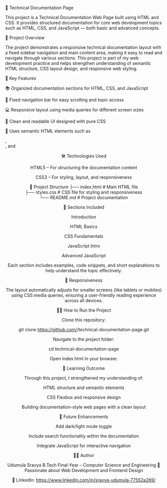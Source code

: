 🧾 Technical Documentation Page

This project is a Technical Documentation Web Page built using HTML and CSS. It provides structured documentation for core web development topics such as HTML, CSS, and JavaScript — both basic and advanced concepts.

🚀 Project Overview

The project demonstrates a responsive technical documentation layout with a fixed sidebar navigation and main content area, making it easy to read and navigate through various sections.
This project is part of my web development practice and helps strengthen understanding of semantic HTML structure, CSS layout design, and responsive web styling.

🧠 Key Features

📚 Organized documentation sections for HTML, CSS, and JavaScript

🧭 Fixed navigation bar for easy scrolling and topic access

💻 Responsive layout using media queries for different screen sizes

🎨 Clean and readable UI designed with pure CSS

🧩 Uses semantic HTML elements such as <nav>, <section>, and <header>

🛠️ Technologies Used

HTML5 – For structuring the documentation content

CSS3 – For styling, layout, and responsiveness

📂 Project Structure
├── index.html        # Main HTML file  
├── styles.css        # CSS file for styling and responsiveness  
└── README.md         # Project documentation  

🧩 Sections Included

Introduction

HTML Basics

CSS Fundamentals

JavaScript Intro

Advanced JavaScript

Each section includes examples, code snippets, and short explanations to help understand the topic effectively.

📱 Responsiveness

The layout automatically adjusts for smaller screens (like tablets or mobiles) using CSS media queries, ensuring a user-friendly reading experience across all devices.

🧑‍💻 How to Run the Project

Clone this repository:

git clone https://github.com/<your-username>/technical-documentation-page.git


Navigate to the project folder:

cd technical-documentation-page


Open index.html in your browser.

🌟 Learning Outcome

Through this project, I strengthened my understanding of:

HTML structure and semantic elements

CSS Flexbox and responsive design

Building documentation-style web pages with a clean layout

💬 Future Enhancements

Add dark/light mode toggle

Include search functionality within the documentation

Integrate JavaScript for interactive navigation

👩‍💻 Author

Udumula Sravya
B.Tech Final-Year – Computer Science and Engineering
💼 Passionate about Web Development and Frontend Design


🔗 LinkedIn: https://www.linkedin.com/in/sravya-udumula-77552a269/
